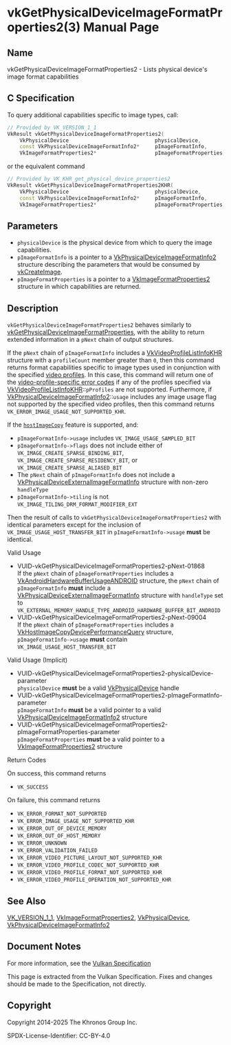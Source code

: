 # vkGetPhysicalDeviceImageFormatProperties2(3) Manual Page

## Name

vkGetPhysicalDeviceImageFormatProperties2 - Lists physical device's image format capabilities



## [](#_c_specification)C Specification

To query additional capabilities specific to image types, call:

```c++
// Provided by VK_VERSION_1_1
VkResult vkGetPhysicalDeviceImageFormatProperties2(
    VkPhysicalDevice                            physicalDevice,
    const VkPhysicalDeviceImageFormatInfo2*     pImageFormatInfo,
    VkImageFormatProperties2*                   pImageFormatProperties);
```

or the equivalent command

```c++
// Provided by VK_KHR_get_physical_device_properties2
VkResult vkGetPhysicalDeviceImageFormatProperties2KHR(
    VkPhysicalDevice                            physicalDevice,
    const VkPhysicalDeviceImageFormatInfo2*     pImageFormatInfo,
    VkImageFormatProperties2*                   pImageFormatProperties);
```

## [](#_parameters)Parameters

- `physicalDevice` is the physical device from which to query the image capabilities.
- `pImageFormatInfo` is a pointer to a [VkPhysicalDeviceImageFormatInfo2](https://registry.khronos.org/vulkan/specs/latest/man/html/VkPhysicalDeviceImageFormatInfo2.html) structure describing the parameters that would be consumed by [vkCreateImage](https://registry.khronos.org/vulkan/specs/latest/man/html/vkCreateImage.html).
- `pImageFormatProperties` is a pointer to a [VkImageFormatProperties2](https://registry.khronos.org/vulkan/specs/latest/man/html/VkImageFormatProperties2.html) structure in which capabilities are returned.

## [](#_description)Description

`vkGetPhysicalDeviceImageFormatProperties2` behaves similarly to [vkGetPhysicalDeviceImageFormatProperties](https://registry.khronos.org/vulkan/specs/latest/man/html/vkGetPhysicalDeviceImageFormatProperties.html), with the ability to return extended information in a `pNext` chain of output structures.

If the `pNext` chain of `pImageFormatInfo` includes a [VkVideoProfileListInfoKHR](https://registry.khronos.org/vulkan/specs/latest/man/html/VkVideoProfileListInfoKHR.html) structure with a `profileCount` member greater than `0`, then this command returns format capabilities specific to image types used in conjunction with the specified [video profiles](https://registry.khronos.org/vulkan/specs/latest/html/vkspec.html#video-profiles). In this case, this command will return one of the [video-profile-specific error codes](https://registry.khronos.org/vulkan/specs/latest/html/vkspec.html#video-profile-error-codes) if any of the profiles specified via [VkVideoProfileListInfoKHR](https://registry.khronos.org/vulkan/specs/latest/man/html/VkVideoProfileListInfoKHR.html)::`pProfiles` are not supported. Furthermore, if [VkPhysicalDeviceImageFormatInfo2](https://registry.khronos.org/vulkan/specs/latest/man/html/VkPhysicalDeviceImageFormatInfo2.html)::`usage` includes any image usage flag not supported by the specified video profiles, then this command returns `VK_ERROR_IMAGE_USAGE_NOT_SUPPORTED_KHR`.

If the [`hostImageCopy`](https://registry.khronos.org/vulkan/specs/latest/html/vkspec.html#features-hostImageCopy) feature is supported, and:

- `pImageFormatInfo->usage` includes `VK_IMAGE_USAGE_SAMPLED_BIT`
- `pImageFormatInfo->flags` does not include either of `VK_IMAGE_CREATE_SPARSE_BINDING_BIT`, `VK_IMAGE_CREATE_SPARSE_RESIDENCY_BIT`, or `VK_IMAGE_CREATE_SPARSE_ALIASED_BIT`
- The `pNext` chain of `pImageFormatInfo` does not include a [VkPhysicalDeviceExternalImageFormatInfo](https://registry.khronos.org/vulkan/specs/latest/man/html/VkPhysicalDeviceExternalImageFormatInfo.html) structure with non-zero `handleType`
- `pImageFormatInfo->tiling` is not `VK_IMAGE_TILING_DRM_FORMAT_MODIFIER_EXT`

Then the result of calls to `vkGetPhysicalDeviceImageFormatProperties2` with identical parameters except for the inclusion of `VK_IMAGE_USAGE_HOST_TRANSFER_BIT` in `pImageFormatInfo->usage` **must** be identical.

Valid Usage

- [](#VUID-vkGetPhysicalDeviceImageFormatProperties2-pNext-01868)VUID-vkGetPhysicalDeviceImageFormatProperties2-pNext-01868  
  If the `pNext` chain of `pImageFormatProperties` includes a [VkAndroidHardwareBufferUsageANDROID](https://registry.khronos.org/vulkan/specs/latest/man/html/VkAndroidHardwareBufferUsageANDROID.html) structure, the `pNext` chain of `pImageFormatInfo` **must** include a [VkPhysicalDeviceExternalImageFormatInfo](https://registry.khronos.org/vulkan/specs/latest/man/html/VkPhysicalDeviceExternalImageFormatInfo.html) structure with `handleType` set to `VK_EXTERNAL_MEMORY_HANDLE_TYPE_ANDROID_HARDWARE_BUFFER_BIT_ANDROID`
- [](#VUID-vkGetPhysicalDeviceImageFormatProperties2-pNext-09004)VUID-vkGetPhysicalDeviceImageFormatProperties2-pNext-09004  
  If the `pNext` chain of `pImageFormatProperties` includes a [VkHostImageCopyDevicePerformanceQuery](https://registry.khronos.org/vulkan/specs/latest/man/html/VkHostImageCopyDevicePerformanceQuery.html) structure, `pImageFormatInfo->usage` **must** contain `VK_IMAGE_USAGE_HOST_TRANSFER_BIT`

Valid Usage (Implicit)

- [](#VUID-vkGetPhysicalDeviceImageFormatProperties2-physicalDevice-parameter)VUID-vkGetPhysicalDeviceImageFormatProperties2-physicalDevice-parameter  
  `physicalDevice` **must** be a valid [VkPhysicalDevice](https://registry.khronos.org/vulkan/specs/latest/man/html/VkPhysicalDevice.html) handle
- [](#VUID-vkGetPhysicalDeviceImageFormatProperties2-pImageFormatInfo-parameter)VUID-vkGetPhysicalDeviceImageFormatProperties2-pImageFormatInfo-parameter  
  `pImageFormatInfo` **must** be a valid pointer to a valid [VkPhysicalDeviceImageFormatInfo2](https://registry.khronos.org/vulkan/specs/latest/man/html/VkPhysicalDeviceImageFormatInfo2.html) structure
- [](#VUID-vkGetPhysicalDeviceImageFormatProperties2-pImageFormatProperties-parameter)VUID-vkGetPhysicalDeviceImageFormatProperties2-pImageFormatProperties-parameter  
  `pImageFormatProperties` **must** be a valid pointer to a [VkImageFormatProperties2](https://registry.khronos.org/vulkan/specs/latest/man/html/VkImageFormatProperties2.html) structure

Return Codes

On success, this command returns

- `VK_SUCCESS`

On failure, this command returns

- `VK_ERROR_FORMAT_NOT_SUPPORTED`
- `VK_ERROR_IMAGE_USAGE_NOT_SUPPORTED_KHR`
- `VK_ERROR_OUT_OF_DEVICE_MEMORY`
- `VK_ERROR_OUT_OF_HOST_MEMORY`
- `VK_ERROR_UNKNOWN`
- `VK_ERROR_VALIDATION_FAILED`
- `VK_ERROR_VIDEO_PICTURE_LAYOUT_NOT_SUPPORTED_KHR`
- `VK_ERROR_VIDEO_PROFILE_CODEC_NOT_SUPPORTED_KHR`
- `VK_ERROR_VIDEO_PROFILE_FORMAT_NOT_SUPPORTED_KHR`
- `VK_ERROR_VIDEO_PROFILE_OPERATION_NOT_SUPPORTED_KHR`

## [](#_see_also)See Also

[VK\_VERSION\_1\_1](https://registry.khronos.org/vulkan/specs/latest/man/html/VK_VERSION_1_1.html), [VkImageFormatProperties2](https://registry.khronos.org/vulkan/specs/latest/man/html/VkImageFormatProperties2.html), [VkPhysicalDevice](https://registry.khronos.org/vulkan/specs/latest/man/html/VkPhysicalDevice.html), [VkPhysicalDeviceImageFormatInfo2](https://registry.khronos.org/vulkan/specs/latest/man/html/VkPhysicalDeviceImageFormatInfo2.html)

## [](#_document_notes)Document Notes

For more information, see the [Vulkan Specification](https://registry.khronos.org/vulkan/specs/latest/html/vkspec.html#vkGetPhysicalDeviceImageFormatProperties2)

This page is extracted from the Vulkan Specification. Fixes and changes should be made to the Specification, not directly.

## [](#_copyright)Copyright

Copyright 2014-2025 The Khronos Group Inc.

SPDX-License-Identifier: CC-BY-4.0